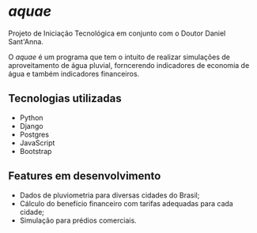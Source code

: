 # <i>aquae</i>

Projeto de Iniciação Tecnológica em conjunto com o Doutor Daniel Sant'Anna.

O <i>aquae</i> é um programa que tem o intuito de realizar simulações de aproveitamento de água pluvial, forncerendo indicadores de economia de água e também indicadores financeiros.

## Tecnologias utilizadas

-   Python
-   Django
-   Postgres
-   JavaScript
-   Bootstrap

## Features em desenvolvimento

-   Dados de pluviometria para diversas cidades do Brasil;
-   Cálculo do benefício financeiro com tarifas adequadas para cada cidade;
-   Simulação para prédios comerciais.
